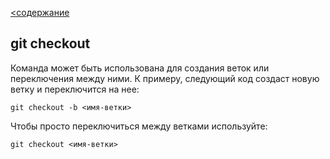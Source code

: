 [<содержание](./readme.md)
## git checkout

Команда может быть использована для создания веток или переключения между ними. К примеру, следующий код создаст новую ветку и переключится на нее:

`git checkout -b <имя-ветки>`

Чтобы просто переключиться между ветками используйте:

`git checkout <имя-ветки>`
